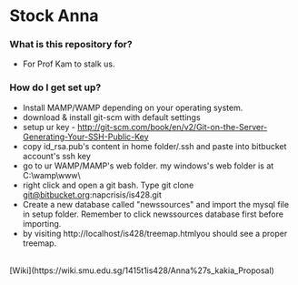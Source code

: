 # Stock Anna #

### What is this repository for? ###

* For Prof Kam to stalk us.

### How do I get set up? ###

* Install MAMP/WAMP depending on your operating system.
* download & install git-scm with default settings
* setup ur key - http://git-scm.com/book/en/v2/Git-on-the-Server-Generating-Your-SSH-Public-Key
* copy id_rsa.pub's content in home folder/.ssh and paste into bitbucket account's ssh key
* go to ur WAMP/MAMP's web folder. my windows's web folder is at C:\wamp\www\
* right click and open a git bash. Type git clone git@bitbucket.org:napcrisis/is428.git
* Create a new database called "newssources" and import the mysql file in setup folder. Remember to click newssources database first before importing.
* by visiting http://localhost/is428/treemap.htmlyou should see a proper treemap. 
<br>
[Wiki](https://wiki.smu.edu.sg/1415t1is428/Anna%27s_kakia_Proposal)